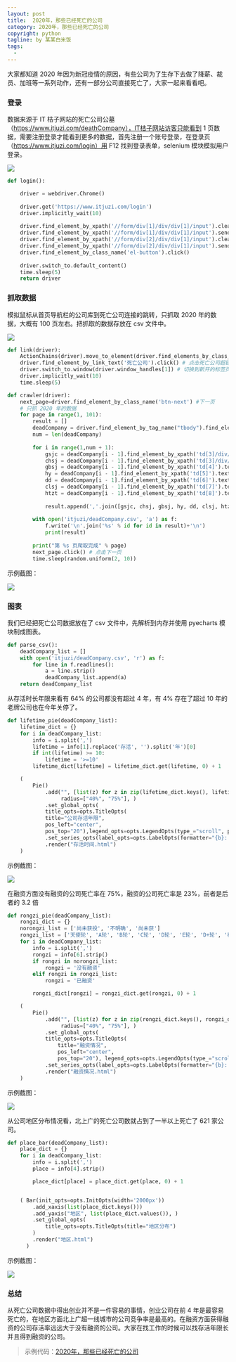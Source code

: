 ```yaml
---
layout: post     
title:  2020年，那些已经死亡的公司    
category: 2020年，那些已经死亡的公司
copyright: python                           
tagline: by 某某白米饭           
tags: 
  - 
---
```


大家都知道 2020 年因为新冠疫情的原因，有些公司为了生存下去做了降薪、裁员、加班等一系列动作，还有一部分公司直接死亡了，大家一起来看看吧。

<!--more-->

### 登录

数据来源于 IT 桔子网站的死亡公司公墓（https://www.itjuzi.com/deathCompany），IT桔子网站访客只能看到 1 页数据，需要注册登录才能看到更多的数据，首先注册一个账号登录，在登录页（https://www.itjuzi.com/login）用 F12 找到登录表单，selenium 模块模拟用户登录。

![](http://www.justdopython.com/assets/images/2020/09/deadCompany/d_0.png)


```python
def login():

    driver = webdriver.Chrome()
    
    driver.get('https://www.itjuzi.com/login')
    driver.implicitly_wait(10) 
    
    driver.find_element_by_xpath('//form/div[1]/div/div[1]/input').clear()
    driver.find_element_by_xpath('//form/div[1]/div/div[1]/input').send_keys('用户名') 
    driver.find_element_by_xpath('//form/div[2]/div/div[1]/input').clear()
    driver.find_element_by_xpath('//form/div[2]/div/div[1]/input').send_keys('密码')
    driver.find_element_by_class_name('el-button').click()
    
    driver.switch_to.default_content()
    time.sleep(5)
    return driver
```

### 抓取数据

模拟鼠标从首页导航栏的公司库到死亡公司连接的跳转，只抓取 2020 年的数据，大概有 100 页左右。把抓取的数据存放在 csv 文件中。

![](http://www.justdopython.com/assets/images/2020/09/deadCompany/d_1.png)

```python
def link(driver):
    ActionChains(driver).move_to_element(driver.find_elements_by_class_name('more')[0]).perform() # 把鼠标移到公司库导航上面
    driver.find_element_by_link_text('死亡公司').click() # 点击死亡公司超链接
    driver.switch_to.window(driver.window_handles[1]) # 切换到新开的标签页
    driver.implicitly_wait(10)
    time.sleep(5)

def crawler(driver):
    next_page=driver.find_element_by_class_name('btn-next') #下一页
    # 只抓 2020 年的数据
    for page in range(1, 101):
        result = []
        deadCompany = driver.find_element_by_tag_name("tbody").find_elements_by_tag_name("tr")
        num = len(deadCompany)
        
        for i in range(1,num + 1):
            gsjc = deadCompany[i - 1].find_element_by_xpath('td[3]/div/h5/a').text # 公司简称
            chsj = deadCompany[i - 1].find_element_by_xpath('td[3]/div/p').text # 存活时间
            gbsj = deadCompany[i - 1].find_element_by_xpath('td[4]').text # 关闭时间
            hy = deadCompany[i - 1].find_element_by_xpath('td[5]').text # 所属行业
            dd = deadCompany[i - 1].find_element_by_xpath('td[6]').text # 公司地点
            clsj = deadCompany[i - 1].find_element_by_xpath('td[7]').text # 关闭时间
            htzt = deadCompany[i - 1].find_element_by_xpath('td[8]').text # 融资状态
    
            result.append(','.join([gsjc, chsj, gbsj, hy, dd, clsj, htzt]))
    
        with open('itjuzi/deadCompany.csv', 'a') as f:
            f.write('\n'.join('%s' % id for id in result)+'\n')
            print(result)
    
        print("第 %s 页爬取完成" % page)
        next_page.click() # 点击下一页
        time.sleep(random.uniform(2, 10))

```

示例截图：

![](http://www.justdopython.com/assets/images/2020/09/deadCompany/d_2.png)

### 图表

我们已经把死亡公司数据放在了 csv 文件中，先解析到内存并使用 pyecharts 模块制成图表。

```python
def parse_csv():
    deadCompany_list = []
    with open('itjuzi/deadCompany.csv', 'r') as f:
        for line in f.readlines():
            a = line.strip()
            deadCompany_list.append(a)
    return deadCompany_list
```

从存活时长年限来看有 64% 的公司都没有超过 4 年，有 4% 存在了超过 10 年的老牌公司也在今年关停了。

```python
def lifetime_pie(deadCompany_list):
    lifetime_dict = {}
    for i in deadCompany_list:
        info = i.split(',')
        lifetime = info[1].replace('存活', '').split('年')[0]
        if int(lifetime) >= 10:
            lifetime = '>=10'
        lifetime_dict[lifetime] = lifetime_dict.get(lifetime, 0) + 1

    (
        Pie()
            .add("", [list(z) for z in zip(lifetime_dict.keys(), lifetime_dict.values())],
                 radius=["40%", "75%"], )
            .set_global_opts(
            title_opts=opts.TitleOpts(
            title="公司存活年限",
            pos_left="center",
            pos_top="20"),legend_opts=opts.LegendOpts(type_="scroll", pos_left="80%", orient="vertical"), )
            .set_series_opts(label_opts=opts.LabelOpts(formatter="{b}: {d}%"), )
            .render("存活时间.html")
    )
```

示例截图：

![](http://www.justdopython.com/assets/images/2020/09/deadCompany/d_3.png)


在融资方面没有融资的公司死亡率在 75%，融资的公司死亡率是 23%，前者是后者的 3.2 倍

```python
def rongzi_pie(deadCompany_list):
    rongzi_dict = {}
    norongzi_list = ['尚未获投', '不明确', '尚未获']
    rongzi_list = ['天使轮', 'A轮', 'B轮', 'C轮', 'D轮', 'E轮', 'D+轮', '种子轮', 'A+轮', '新三板', '战略投资', 'B+轮', 'Pre-A轮']
    for i in deadCompany_list:
        info = i.split(',')
        rongzi = info[6].strip()
        if rongzi in norongzi_list:
            rongzi = '没有融资'
        elif rongzi in rongzi_list:
            rongzi = '已融资'

        rongzi_dict[rongzi] = rongzi_dict.get(rongzi, 0) + 1

    (
        Pie()
            .add("", [list(z) for z in zip(rongzi_dict.keys(), rongzi_dict.values())],
                 radius=["40%", "75%"], )
            .set_global_opts(
            title_opts=opts.TitleOpts(
                title="融资情况",
                pos_left="center",
                pos_top="20"), legend_opts=opts.LegendOpts(type_="scroll", pos_left="80%", orient="vertical"), )
            .set_series_opts(label_opts=opts.LabelOpts(formatter="{b}: {d}%"), )
            .render("融资情况.html")
    )
```

示例截图：

![](http://www.justdopython.com/assets/images/2020/09/deadCompany/d_4.png)


从公司地区分布情况看，北上广的死亡公司数就占到了一半以上死亡了 621 家公司。

```python
def place_bar(deadCompany_list):
    place_dict = {}
    for i in deadCompany_list:
        info = i.split(',')
        place = info[4].strip()

        place_dict[place] = place_dict.get(place, 0) + 1


    ( Bar(init_opts=opts.InitOpts(width='2000px'))
        .add_xaxis(list(place_dict.keys()))
        .add_yaxis("地区", list(place_dict.values()), )
        .set_global_opts(
            title_opts=opts.TitleOpts(title="地区分布")
        )
        .render("地区.html")
      )
```

示例截图：

![](http://www.justdopython.com/assets/images/2020/09/deadCompany/d_5.png)

### 总结

从死亡公司数据中得出创业并不是一件容易的事情，创业公司在前 4 年是最容易死亡的，在地区方面北上广超一线城市的公司竞争率是最高的。在融资方面获得融资的公司存活率远远大于没有融资的公司。大家在找工作的时候可以找存活年限长并且得到融资的公司。

> 示例代码：[2020年，那些已经死亡的公司](https://github.com/JustDoPython/python-examples/tree/master/moumoubaimifan/deadCompany)